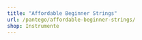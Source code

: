 ```yaml
---
title: "Affordable Beginner Strings"
url: /pantego/affordable-beginner-strings/
shop: Instrumente
---
```

